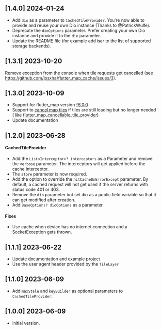 ## [1.4.0] 2024-01-24

- Add `dio` as a parameter to `CachedTileProvider`. You're now able to provide and reuse your own Dio instance (Thanks to @PatrickWulfe).
- Deprecate the `dioOptions` parameter. Prefer creating your own Dio instance and provide it to the `dio` parameter.
- Update the README file (for example add isar to the list of supported storage backends).

## [1.3.1]  2023-10-20

Remove exception from the console when tile requests get cancelled
(see https://github.com/josxha/flutter_map_cache/issues/3).

## [1.3.0]  2023-10-09

- Support for flutter_map version [^6.0.0](https://pub.dev/packages/flutter_map/changelog#600---20231009)
- Support to [cancel map tiles](https://github.com/fleaflet/flutter_map/pull/1622) if tiles are still loading but no
  longer needed (
  like [flutter_map_cancellable_tile_provider](https://pub.dev/packages/flutter_map_cancellable_tile_provider))
- Update documentation

## [1.2.0] 2023-06-28

#### CachedTileProvider

- Add the `List<Interceptor>? interceptors` as a Parameter and remove the `verbose` parameter. The interceptors will
  get applied before the cache interceptor.
- The `store` parameter is now required.
- Add the option to override the `hitCacheOnErrorExcept` parameter. By default, a cached request will not get used if
  the server returns with status code 401 or 403.
- Remove the `dio` parameter but set dio as a public field variable so that it can get modified after creation.
- Add `BaseOptions? dioOptions` as a parameter.

#### Fixes

- Use cache when device has no internet connection and a SocketException gets thrown.

## [1.1.1] 2023-06-22

- Update documentation and example project
- Use the user agent header provided by the `TileLayer`

## [1.1.0] 2023-06-09

- Add `maxStale` and `keyBuilder` as optional parameters to `CachedTileProvider`:

## [1.0.0] 2023-06-09

- Initial version.
